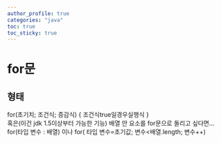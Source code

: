 ```yaml
---
author_profile: true
categories: "java"
toc: true
toc_sticky: true
---
```

# for문
## 형태
for(초기치; 조건식; 증감식) { 조건식true일경우실행식 }       
혹은(이건 jdk 1.5이상부터 가능한 기능)  배열 안 요소를 for문으로 돌리고 싶다면...            
for(타입 변수 : 배열) 이나   for( 타입 변수=초기값; 변수<배열.length; 변수++)     